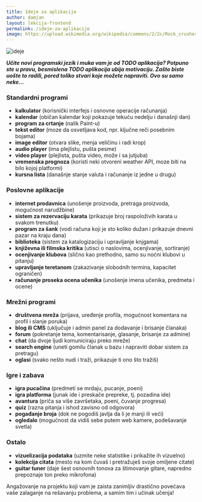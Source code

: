 ```yaml
---
title: Ideje za aplikacije
author: damjan
layout: lekcija-frontend
permalink: /ideje-za-aplikacije
image: https://upload.wikimedia.org/wikipedia/commons/2/2c/Rock_crusher_gears.jpg
---
```


<img src="{{page.image}}" class="full" alt="ideje">

***Učite novi programski jezik i muka vam je od TODO aplikacija? Potpuno ste u pravu, besmislena TODO aplikacija ubija motivaciju. Zašto biste uošte to radili, pored toliko stvari koje možete napraviti. Ovo su samo neke...***

### Standardni programi

* **kalkulator** (korisnički interfejs i osnovne operacije računanja)
* **kalendar** (običan kalendar koji pokazuje tekuću nedelju i današnji dan)
* **program za crtanje** (nalik Paint-u)
* **tekst editor** (moze da osvetljava kod, npr. ključne reči posebnim bojama)
* **image editor** (otvara slike, menja veličinu i radi krop)
* **audio player** (ima plejlistu, pušta pesme)
* **video player** (plejlista, pušta video, može i sa jutjuba)
* **vremenska prognoza** (koristi neki otvoreni weather API, moze biti na bilo kojoj platformi)
* **kursna lista** (današnje stanje valuta i računanje iz jedne u drugu)

### Poslovne aplikacije

* **internet prodavnica** (unošenje proizvoda, pretraga proizvoda, mogućnost narudžbine)
* **sistem za rezervaciju karata** (prikazuje broj raspoloživih karata u svakom trenutku)
* **program za šank** (vodi računa koji je sto koliko dužan i prikazuje dnevni pazar na kraju dana)
* **biblioteka** (sistem za katalogizaciju i upravljanje knjgama)
* **književna ili filmska kritika** (utisci o naslovima, ocenjivanje, sortiranje)
* **ocenjivanje klubova** (slično kao prethodno, samo su noćni klubovi u pitanju)
* **upravljanje teretanom** (zakazivanje slobodnih termina, kapacitet ograničen)
* **računanje proseka ocena učenika** (unošenje imena učenika, predmeta i ocene)

### Mrežni programi

* **društvena mreža** (prijava, uređenje profila, mogućnost komentara na profil i slanje poruka)
* **blog ili CMS** (uključuje i admin panel za dodavanje i brisanje članaka)
* **forum** (pokretanje tema, komentarisanje, glasanje, brisanje za admine)
* **chat** (da dvoje ljudi komuniciraju preko mreže)
* **search engine** (uneti gomilu članak u bazu i napraviti dobar sistem za pretragu)
* **oglasi** (svako nešto nudi i traži, prikazuje ti ono što tražiš)

### Igre i zabava

* **igra pucačina** (predmeti se mrdaju, pucanje, poeni)
* **igra platforma** (junak ide i preskače prepreke, tj. pozadina ide)
* **avantura** (priča sa više završetaka, poeni, čuvanje progresa)
* **quiz** (razna pitanja i ishod zavisno od odgovora)
* **pogađanje broja** (dok ne pogodiš javlja da li je manji ili veći)
* **ogledalo** (mogućnost da vidiš sebe putem web kamere, podešavanje svetla)

### Ostalo

* **vizuelizacija podataka** (uzmite neke statistike i prikažite ih vizuelno)
* **kolekcija citata** (mesto na kom čuvaš i pretražuješ svoje omiljene citate)
* **guitar tuner** (daje šest osnovnih tonova za štimovanje gitare, napredno prepoznaje ton preko mikrofona)

Angažovanje na projektu koji vam je zaista zanimljiv drastično povećava vaše zalaganje na rešavanju problema, a samim tim i učinak učenja!
